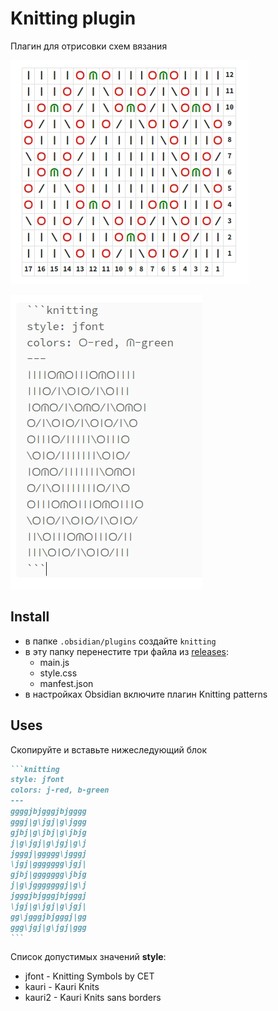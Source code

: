 # Knitting plugin

Плагин для отрисовки схем вязания

![mode-view](doc/mode-view.png)

![mode-view](doc/mode-edit.png)

## Install
- в папке `.obsidian/plugins` создайте `knitting`
- в эту папку перенестите три файла из [releases](https://github.com/dordenis/obsidian-knitting-plugin/releases): 
  - main.js
  - style.css
  - manfest.json
- в настройках Obsidian включите плагин Knitting patterns

## Uses

Скопируйте и вставьте нижеследующий блок

~~~markdown
```knitting
style: jfont
colors: j-red, b-green
---
ggggjbjgggjbjgggg 
gggj|g\jgj|g\jggg
gjbj|g\jbj|g\jbjg
j|g\jgj|g\jgj|g\j
jgggj|ggggg\jgggj
\jgj|ggggggg\jgj|
gjbj|ggggggg\jbjg
j|g\jgggggggj|g\j
jgggjbjgggjbjgggj
\jgj|g\jgj|g\jgj|
gg\jgggjbjgggj|gg
ggg\jgj|g\jgj|ggg
```
~~~

Список допустимых значений **style**:
- jfont - Knitting Symbols by CET
- kauri - Kauri Knits
- kauri2 - Kauri Knits sans borders

